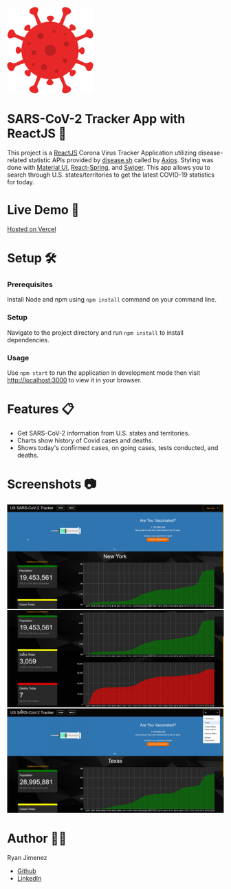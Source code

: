 <img src="https://github.com/Jimenez0106/corona-tracker-app/blob/master/src/images/README/coronavirus.png" alt="App Logo" width="200" height="200"/>

# SARS-CoV-2 Tracker App with ReactJS :test_tube:

This project is a [ReactJS](https://reactjs.org/) Corona Virus Tracker Application utilizing disease-related statistic APIs provided by [disease.sh](https://disease.sh/docs/) called by [Axios](https://axios-http.com/docs/intro). Styling was done with [Material UI](https://mui.com/), [React-Spring](https://react-spring.io/), and [Swiper](https://swiperjs.com/). This app allows you to search through U.S. states/territories to get the latest COVID-19 statistics for today.

# Live Demo :syringe:

[Hosted on Vercel](https://corona-tracker-app-six.vercel.app/)

# Setup :hammer_and_wrench:

### Prerequisites

Install Node and npm using `npm install` command on your command line.

### Setup

Navigate to the project directory and run `npm install` to install dependencies.

### Usage

Use `npm start` to run the application in development mode then visit [ http://localhost:3000](http://localhost:3000) to view it in your browser.

# Features :clipboard:

- Get SARS-CoV-2 information from U.S. states and territories.
- Charts show history of Covid cases and deaths.
- Shows today's confirmed cases, on going cases, tests conducted, and deaths.

# Screenshots :camera:

<img src="https://github.com/Jimenez0106/corona-tracker-app/blob/master/src/images/README/Screenshot_1.png" alt="Screenshot 1"/>
<img src="https://github.com/Jimenez0106/corona-tracker-app/blob/master/src/images/README/Screenshot_2.png" alt="Screenshot 2"/>
<img src="https://github.com/Jimenez0106/corona-tracker-app/blob/master/src/images/README/Screenshot_3.png" alt="Screenshot 3"/>

# Author :raising_hand_man:

Ryan Jimenez

- [Github](https://github.com/Jimenez0106)
- [LinkedIn](https://www.linkedin.com/in/ryan-l-jimenez/)
